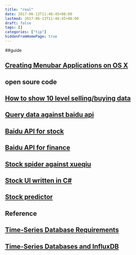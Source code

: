 ```yaml
---
title: "real"
date: 2017-06-13T11:48:45+08:00
lastmod: 2017-06-13T11:48:45+08:00
draft: false
tags: []
categories: ["tip"]
hiddenFromHomePage: true
---
```


##guide
## [Creating Menubar Applications on OS X](http://www.swiftvideotutorials.com/creating-menubar-apps-osx)

## open soure code
## [How to show 10 level selling/buying data](https://github.com/Lucassssss/Stock)
## [Query data against baidu api](https://github.com/widuu/stock)
## [Baidu API for stock](http://apistore.baidu.com/apiworks/servicedetail/115.html)
## [Baidu API for finance](http://apistore.baidu.com/astore/classificationservicelist/72.html)
## [Stock spider against xueqiu](https://github.com/yegong/stock)
## [Stock UI written in C#](https://github.com/StockSharp/StockSharp)
## [Stock predictor](https://github.com/jasti/Stock-Predictor)

## Reference
## [Time-Series Database Requirements](http://www.xaprb.com/blog/2014/06/08/time-series-database-requirements/)
## [Time-Series Databases and InfluxDB](http://www.xaprb.com/blog/2014/03/02/time-series-databases-influxdb/)

